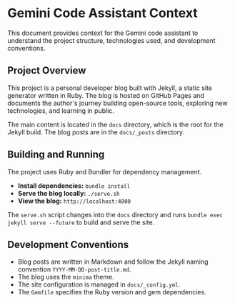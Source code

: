 # Gemini Code Assistant Context

This document provides context for the Gemini code assistant to understand the project structure, technologies used, and development conventions.

## Project Overview

This project is a personal developer blog built with Jekyll, a static site generator written in Ruby. The blog is hosted on GitHub Pages and documents the author's journey building open-source tools, exploring new technologies, and learning in public.

The main content is located in the `docs` directory, which is the root for the Jekyll build. The blog posts are in the `docs/_posts` directory.

## Building and Running

The project uses Ruby and Bundler for dependency management.

-   **Install dependencies:** `bundle install`
-   **Serve the blog locally:** `./serve.sh`
-   **View the blog:** `http://localhost:4000`

The `serve.sh` script changes into the `docs` directory and runs `bundle exec jekyll serve --future` to build and serve the site.

## Development Conventions

-   Blog posts are written in Markdown and follow the Jekyll naming convention `YYYY-MM-DD-post-title.md`.
-   The blog uses the `minima` theme.
-   The site configuration is managed in `docs/_config.yml`.
-   The `Gemfile` specifies the Ruby version and gem dependencies.
